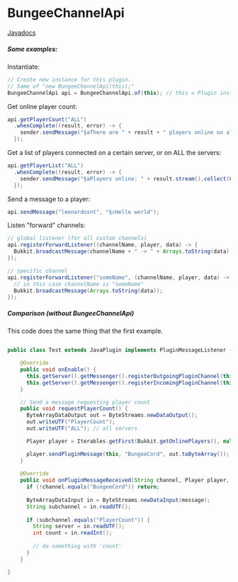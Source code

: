 # BungeeChannelApi

[Javadocs](https://leonardosnt.github.io/BungeeChannelApi/io/github/leonardosnt/bungeechannelapi/BungeeChannelApi.html)

##### Some examples:

Instantiate:
```java
// Create new instance for this plugin.
// Same of "new BungeeChannelApi(this);"
BungeeChannelApi api = BungeeChannelApi.of(this); // this = Plugin instance.
```

Get online player count:
```java
api.getPlayerCount("ALL")
  .whenComplete((result, error) -> {
    sender.sendMessage("§aThere are " + result + " players online on all servers.");
  });
```

Get a list of players connected on a certain server, or on ALL the servers:
```java
api.getPlayerList("ALL")
  .whenComplete((result, error) -> {
    sender.sendMessage("§aPlayers online: " + result.stream().collect(Collectors.joining(", ")));
  });
```

Send a message to a player:
```java
api.sendMessage("leonardosnt", "§cHello world");
```

Listen "forward" channels:
```java
// global listener (for all custom channels) 
api.registerForwardListener((channelName, player, data) -> {
  Bukkit.broadcastMessage(channelName + " -> " + Arrays.toString(data));
});

// specific channel
api.registerForwardListener("someName", (channelName, player, data) -> {
  // in this case channelName is "someName"
  Bukkit.broadcastMessage(Arrays.toString(data));
});
```

##### Comparison (without BungeeChannelApi)
This code does the same thing that the first example.
```java

public class Test extends JavaPlugin implements PluginMessageListener {

    @Override
    public void onEnable() {
      this.getServer().getMessenger().registerOutgoingPluginChannel(this, "BungeeCord");
      this.getServer().getMessenger().registerIncomingPluginChannel(this, "BungeeCord", this);
    }

    // Send a message requesting player count
    public void requestPlayerCount() {
      ByteArrayDataOutput out = ByteStreams.newDataOutput();
      out.writeUTF("PlayerCount");
      out.writeUTF("ALL"); // all servers

      Player player = Iterables.getFirst(Bukkit.getOnlinePlayers(), null);

      player.sendPluginMessage(this, "BungeeCord", out.toByteArray());
    }
    
    @Override
    public void onPluginMessageReceived(String channel, Player player, byte[] message) {
      if (!channel.equals("BungeeCord")) return;
      
      ByteArrayDataInput in = ByteStreams.newDataInput(message);
      String subchannel = in.readUTF();
      
      if (subchannel.equals("PlayerCount")) {
        String server = in.readUTF();
        int count = in.readInt();
        
        // do something with 'count'
      }
    }

}
```
